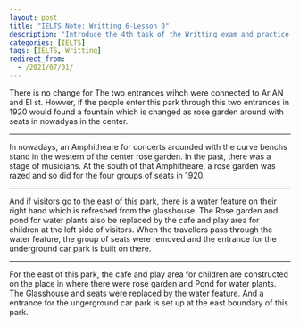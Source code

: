 ```yaml
---
layout: post
title: "IELTS Note: Writting 6-Lesson 0"
description: "Introduce the 4th task of the Writting exam and practice to rewrite the paragraph"
categories: [IELTS]
tags: [IELTS, Writting]
redirect_from:
  - /2021/07/01/
---
```


There is no change for The two entrances wihch were connected to Ar AN and El st. Howver, if the people enter this park through this two entrances in 1920 would found a fountain which is changed as rose garden around with seats in nowadyas in the center.


---- 
In nowadays, an Amphitheare for concerts arounded with the curve benchs stand in the western of the center rose garden. In the past, there was a stage of musicians. At the south of that Amphitheare, a rose garden was razed and so did for the four groups of seats in 1920. 

--- 

And if visitors go to the east of this park, there is a water feature on their right hand which is refreshed from the glasshouse. The Rose garden and pond for water plants also be replaced by the cafe and play area for children at the left side of visitors. When the travellers pass through the water feature, the group of seats were removed and the entrance for the underground car park is built on there. 

---

For the east of this park, the cafe and play area for children are constructed on the place in where there were rose garden and Pond for water plants. The Glasshouse and seats were replaced by the water feature. And a entrance for the ungerground car park is set up at the east boundary of this park.